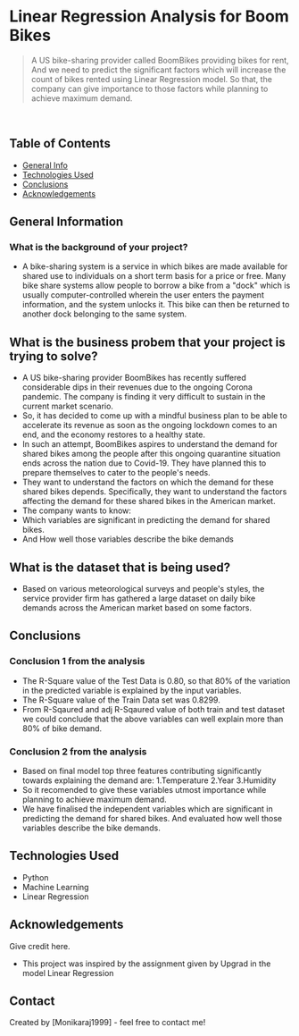 # Linear Regression Analysis for Boom Bikes
> A US bike-sharing provider called BoomBikes providing bikes for rent, And we need to predict the significant factors which will increase the count of bikes rented using Linear Regression model. So that, the company can give importance to those factors while planning to achieve maximum demand.

​


## Table of Contents
* [General Info](#general-information)
* [Technologies Used](#technologies-used)
* [Conclusions](#conclusions)
* [Acknowledgements](#acknowledgements)

<!-- You can include any other section that is pertinent to your problem -->

## General Information

### What is the background of your project?
- A bike-sharing system is a service in which bikes are made available for shared use to individuals on a short term basis for a price or free. Many bike share systems allow people to borrow a bike from a "dock" which is usually computer-controlled wherein the user enters the payment information, and the system unlocks it. This bike can then be returned to another dock belonging to the same system.

## What is the business probem that your project is trying to solve?
- A US bike-sharing provider BoomBikes has recently suffered considerable dips in their revenues due to the ongoing Corona pandemic. The company is finding it very difficult to sustain in the current market scenario.
- So, it has decided to come up with a mindful business plan to be able to accelerate its revenue as soon as the ongoing lockdown comes to an end, and the economy restores to a healthy state. 
- In such an attempt, BoomBikes aspires to understand the demand for shared bikes among the people after this ongoing quarantine situation ends across the nation due to Covid-19. They have planned this to prepare themselves to cater to the people's needs.
- They want to understand the factors on which the demand for these shared bikes depends. Specifically, they want to understand the factors affecting the demand for these shared bikes in the American market.
- The company wants to know:
- Which variables are significant in predicting the demand for shared bikes.
- And How well those variables describe the bike demands

## What is the dataset that is being used?
- Based on various meteorological surveys and people's styles, the service provider firm has gathered a large dataset on daily bike demands across the American market based on some factors. 

<!-- You don't have to answer all the questions - just the ones relevant to your project. -->

## Conclusions
### Conclusion 1 from the analysis
- The R-Square value of the Test Data is 0.80, so that 80% of the variation in the predicted variable is explained by the input variables.
- The R-Square value of the Train Data set was 0.8299.
- From R-Sqaured and adj R-Sqaured value of both train and test dataset we could conclude that the above variables can well explain more than 80% of bike demand. 

### Conclusion 2 from the analysis
- Based on final model top three features contributing significantly towards explaining the demand are:
    1.Temperature
    2.Year
    3.Humidity
 - So it recomended to give these variables utmost importance while planning to achieve maximum demand.
 - We have finalised the independent variables which are significant in predicting the demand for shared bikes. And evaluated how well those variables describe the bike demands.



<!-- You don't have to answer all the questions - just the ones relevant to your project. -->


## Technologies Used
- Python
- Machine Learning
- Linear Regression

<!-- As the libraries versions keep on changing, it is recommended to mention the version of library used in this project -->

## Acknowledgements
Give credit here.
- This project was inspired by the assignment given by Upgrad in the model Linear Regression



## Contact
Created by [Monikaraj1999] - feel free to contact me!


<!-- Optional -->
<!-- ## License -->
<!-- This project is open source and available under the [... License](). -->

<!-- You don't have to include all sections - just the one's relevant to your project -->
